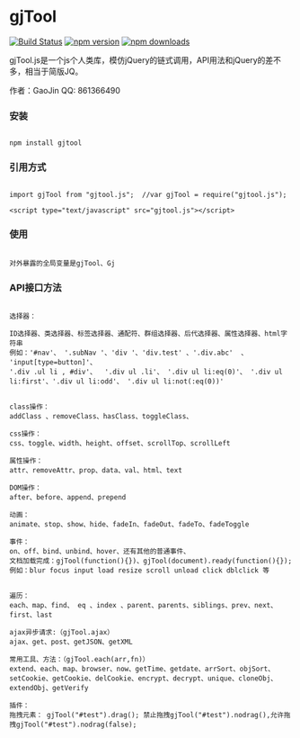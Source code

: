 ﻿# gjTool

[![Build Status](https://travis-ci.org/gjTool/gjTool.svg?branch=master)](https://travis-ci.org/gjTool/gjTool)
[![npm version](https://img.shields.io/npm/v/gjtool.svg)](https://www.npmjs.com/package/gjtool)
[![npm downloads](https://img.shields.io/npm/dt/gjtool.svg)](https://www.npmjs.com/package/gjtool)

gjTool.js是一个js个人类库，模仿jQuery的链式调用，API用法和jQuery的差不多，相当于简版JQ。

作者：GaoJin  QQ: 861366490

### 安装
```

npm install gjtool

```

### 引用方式
```

import gjTool from "gjtool.js";  //var gjTool = require("gjtool.js");
```

```
<script type="text/javascript" src="gjtool.js"></script>

```

### 使用
```

对外暴露的全局变量是gjTool、Gj

```

### API接口方法
```

选择器：
 
ID选择器、类选择器、标签选择器、通配符、群组选择器、后代选择器、属性选择器、html字符串
例如：'#nav'、 '.subNav '、'div '、'div.test' 、'.div.abc'  、 'input[type=button]'、
'.div .ul li , #div'、  '.div ul .li'、 '.div ul li:eq(0)'、 '.div ul li:first'、'.div ul li:odd'、 '.div ul li:not(:eq(0))'


class操作：
addClass 、removeClass、hasClass、toggleClass、

css操作：
css、toggle、width、height、offset、scrollTop、scrollLeft

属性操作：
attr、removeAttr、prop、data、val、html、text

DOM操作：
after、before、append、prepend

动画：
animate、stop、show、hide、fadeIn、fadeOut、fadeTo、fadeToggle

事件：
on、off、bind、unbind、hover、还有其他的普通事件、
文档加载完成：gjTool(function(){})、gjTool(document).ready(function(){});
例如：blur focus input load resize scroll unload click dblclick 等


遍历：
each、map、find、 eq 、index 、parent、parents、siblings、prev、next、first、last

ajax异步请求:（gjTool.ajax）
ajax、get、post、getJSON、getXML

常用工具、方法：（gjTool.each(arr,fn)）
extend、each、map、browser、now、getTime、getdate、arrSort、objSort、setCookie、getCookie、delCookie、encrypt、decrypt、unique、cloneObj、extendObj、getVerify

插件：
拖拽元素： gjTool("#test").drag(); 禁止拖拽gjTool("#test").nodrag(),允许拖拽gjTool("#test").nodrag(false);